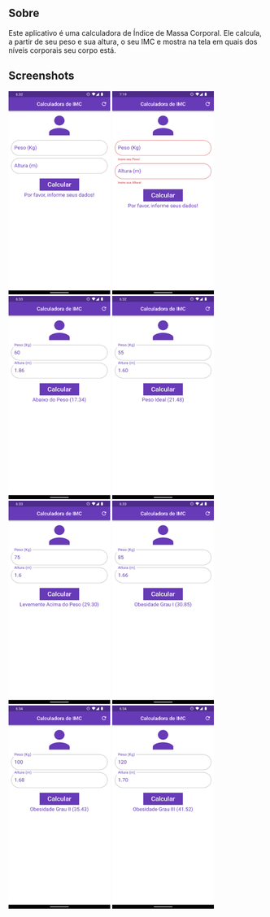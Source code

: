 ## Sobre
Este aplicativo é uma calculadora de Índice de Massa Corporal. Ele calcula, a partir de seu peso e sua altura, o seu IMC e mostra na tela em quais dos níveis corporais seu corpo está.

## Screenshots
<img src="/screenshots/Home.png" alt="Home" width="200" height="400"/> <img src="/screenshots/Validate.png" alt="Validate" width="200" height="400"/> <img src="/screenshots/Abaixo do Peso.png" alt="Abaixo" width="200" height="400"/> <img src="/screenshots/Peso Ideal.png" alt="Ideal" width="200" height="400"/> <img src="/screenshots/Levemente Acima do Peso.png" alt="Acima" width="200" height="400"/> <img src="/screenshots/Grau I.png" alt="Grau I" width="200" height="400"/> <img src="/screenshots/Grau II.png" alt="Grau II" width="200" height="400"/> <img src="/screenshots/Grau III.png" alt="Grau III" width="200" height="400"/>

